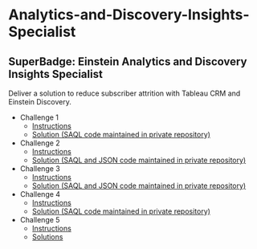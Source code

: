 # Analytics-and-Discovery-Insights-Specialist
## SuperBadge: Einstein Analytics and Discovery Insights Specialist
Deliver a solution to reduce subscriber attrition with Tableau CRM and Einstein Discovery.

* Challenge 1
  *   [Instructions](https://github.com/bsharphd/Analytics_and_Discovery_Insights_Specialist/wiki/4.-Requirements-Detail-Part-1)
  *   [Solution (SAQL code maintained in private repository)](https://github.com/bsharphd/Analytics_and_Discovery_Insights_Specialist/wiki/4.1-Solution-1)
* Challenge 2
  *   [Instructions](https://github.com/bsharphd/Analytics_and_Discovery_Insights_Specialist/wiki/5.-Requirements-Detail-Part-2)
  *   [Solution (SAQL and JSON code maintained in private repository)](https://github.com/bsharphd/Analytics_and_Discovery_Insights_Specialist/wiki/5.1-Solution-2)
* Challenge 3
  *   [Instructions](https://github.com/bsharphd/Analytics_and_Discovery_Insights_Specialist/wiki/6.-Requirements-Detail-Part-3)
  *   [Solution (SAQL and JSON code maintained in private repository)](https://github.com/bsharphd/Analytics_and_Discovery_Insights_Specialist/wiki/6.1-Solution-3)
* Challenge 4
  *   [Instructions](https://github.com/bsharphd/Analytics_and_Discovery_Insights_Specialist/wiki/7.-Requirement-Detail-Part-4)
  *   [Solution (SAQL code maintained in private repository)](https://github.com/bsharphd/Analytics_and_Discovery_Insights_Specialist/wiki/7.1-Solution-4)
* Challenge 5
  *   [Instructions](https://github.com/bsharphd/Analytics_and_Discovery_Insights_Specialist/wiki/8.-Requirement-Detail-Part-5)
  *   [Solutions](https://github.com/bsharphd/Analytics_and_Discovery_Insights_Specialist/wiki/8.1-Solution-5)
